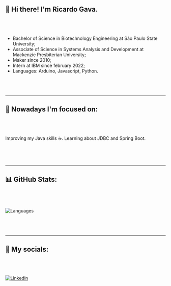 ## 👋 Hi there! I'm Ricardo Gava.
###### &nbsp;
- Bachelor of Science in Biotechnology Engineering at São Paulo State University;
- Associate of Science in Systems Analysis and Development at Mackenzie Presbiterian University;
- Maker since 2010;
- Intern at IBM since february 2022;
- Languages: Arduino, Javascript, Python.
###### &nbsp;
---
## 🧐 Nowadays I'm focused on:
###### &nbsp;
 Improving my Java skills ☕. Learning about JDBC and Spring Boot.
 ###### &nbsp;
---
## 📊 GitHub Stats:
###### &nbsp;
![Languages](https://github-readme-stats.vercel.app/api/top-langs/?username=ricardogava&layout=compact&theme=dracula)
###### &nbsp;
---
## 🤝 My socials:
###### &nbsp;
[![Linkedin](https://img.shields.io/badge/LinkedIn-0077B5?style=for-the-badge&logo=linkedin&logoColor=white)](https://www.linkedin.com/in/ricardogava/)
###### &nbsp;
